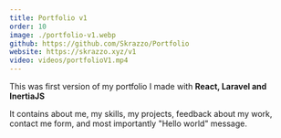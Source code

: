 ```yaml
---
title: Portfolio v1
order: 10
image: ./portfolio-v1.webp
github: https://github.com/Skrazzo/Portfolio
website: https://skrazzo.xyz/v1
video: videos/portfolioV1.mp4
---
```


This was first version of my portfolio I made with **React, Laravel and InertiaJS**

It contains about me, my skills, my projects, feedback about my work, contact me form, and most importantly "Hello world" message.
